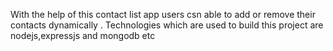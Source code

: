With the help of this contact list app users csn able to add or remove their contacts  dynamically .
Technologies which are used to build this project are nodejs,expressjs and mongodb etc 
